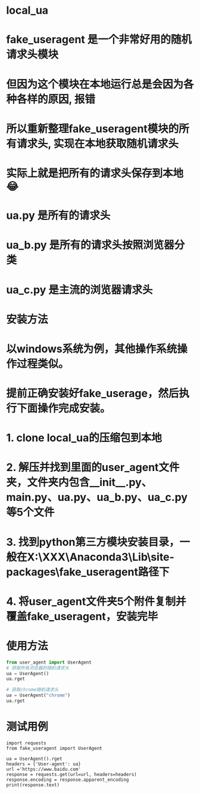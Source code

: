 # local_ua

# fake_useragent 是一个非常好用的随机请求头模块
# 但因为这个模块在本地运行总是会因为各种各样的原因, 报错
# 所以重新整理fake_useragent模块的所有请求头, 实现在本地获取随机请求头
# 实际上就是把所有的请求头保存到本地 😂

# ua.py 是所有的请求头
# ua_b.py 是所有的请求头按照浏览器分类
# ua_c.py 是主流的浏览器请求头

# 安装方法
# 以windows系统为例，其他操作系统操作过程类似。
# 提前正确安装好fake_userage，然后执行下面操作完成安装。
# 1. clone local_ua的压缩包到本地  
# 2. 解压并找到里面的user_agent文件夹，文件夹内包含__init__.py、main.py、ua.py、ua_b.py、ua_c.py等5个文件
# 3. 找到python第三方模块安装目录，一般在X:\XXX\Anaconda3\Lib\site-packages\fake_useragent路径下
# 4. 将user_agent文件夹5个附件复制并覆盖fake_useragent，安装完毕

# 使用方法
```python
from user_agent import UserAgent
# 获取所有浏览器的随机请求头
ua = UserAgent()
ua.rget

# 获取chrome随机请求头
ua = UserAgent("chrome")
ua.rget
```

# 测试用例
```
import requests
from fake_useragent import UserAgent

ua = UserAgent().rget
headers = {'User-agent': ua}
url ='https://www.baidu.com'
response = requests.get(url=url, headers=headers)
response.encoding = response.apparent_encoding
print(response.text)
```
